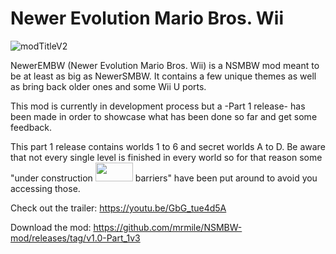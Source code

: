 # Newer Evolution Mario Bros. Wii

![modTitleV2](https://github.com/user-attachments/assets/4d7dac1d-2db6-453a-8eee-96f9e2644eb2)


NewerEMBW (Newer Evolution Mario Bros. Wii) is a NSMBW mod meant to be at least as big as NewerSMBW. It contains a few unique themes as well as bring back older ones and some Wii U ports.

This mod is currently in development process but a -Part 1 release- has been made in order to showcase what has been done so far and get some feedback.

This part 1 release contains worlds 1 to 6 and secret worlds A to D. Be aware that not every single level is finished in every world so for that reason some "under construction <img src="https://github.com/user-attachments/assets/87e80316-789c-4b6e-8869-a0615d84659c" width="60" height="30"> barriers" have been put around to avoid you accessing those.

Check out the trailer:
https://youtu.be/GbG_tue4d5A

Download the mod:
https://github.com/mrmile/NSMBW-mod/releases/tag/v1.0-Part_1v3
